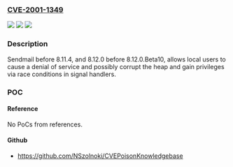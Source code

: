 ### [CVE-2001-1349](https://cve.mitre.org/cgi-bin/cvename.cgi?name=CVE-2001-1349)
![](https://img.shields.io/static/v1?label=Product&message=n%2Fa&color=blue)
![](https://img.shields.io/static/v1?label=Version&message=n%2Fa&color=blue)
![](https://img.shields.io/static/v1?label=Vulnerability&message=n%2Fa&color=brighgreen)

### Description

Sendmail before 8.11.4, and 8.12.0 before 8.12.0.Beta10, allows local users to cause a denial of service and possibly corrupt the heap and gain privileges via race conditions in signal handlers.

### POC

#### Reference
No PoCs from references.

#### Github
- https://github.com/NSzolnoki/CVEPoisonKnowledgebase

